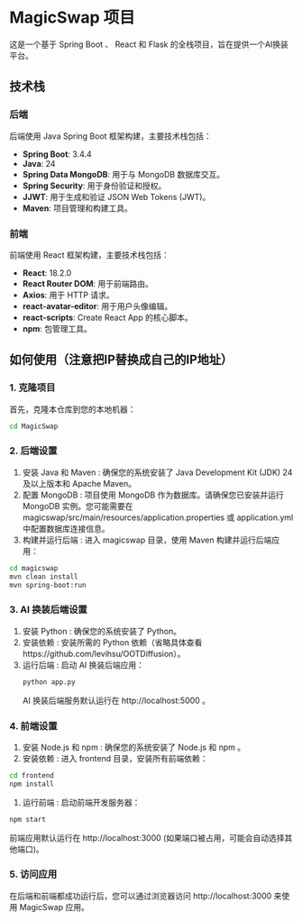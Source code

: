 # MagicSwap 项目

这是一个基于 Spring Boot 、 React 和 Flask 的全栈项目，旨在提供一个AI换装平台。

## 技术栈

### 后端

后端使用 Java Spring Boot 框架构建，主要技术栈包括：

- **Spring Boot**: 3.4.4
- **Java**: 24
- **Spring Data MongoDB**: 用于与 MongoDB 数据库交互。
- **Spring Security**: 用于身份验证和授权。
- **JJWT**: 用于生成和验证 JSON Web Tokens (JWT)。
- **Maven**: 项目管理和构建工具。

### 前端

前端使用 React 框架构建，主要技术栈包括：

- **React**: 18.2.0
- **React Router DOM**: 用于前端路由。
- **Axios**: 用于 HTTP 请求。
- **react-avatar-editor**: 用于用户头像编辑。
- **react-scripts**: Create React App 的核心脚本。
- **npm**: 包管理工具。

## 如何使用（注意把IP替换成自己的IP地址）

### 1. 克隆项目

首先，克隆本仓库到您的本地机器：

```bash
cd MagicSwap
```
### 2. 后端设置
1. 安装 Java 和 Maven : 确保您的系统安装了 Java Development Kit (JDK) 24 及以上版本和 Apache Maven。
2. 配置 MongoDB : 项目使用 MongoDB 作为数据库。请确保您已安装并运行 MongoDB 实例。您可能需要在 magicswap/src/main/resources/application.properties 或 application.yml 中配置数据库连接信息。
3. 构建并运行后端 : 进入 magicswap 目录，使用 Maven 构建并运行后端应用：
```bash
cd magicswap
mvn clean install
mvn spring-boot:run
```
### 3. AI 换装后端设置
1. 安装 Python : 确保您的系统安装了 Python。
2. 安装依赖 : 安装所需的 Python 依赖（省略具体查看https://github.com/levihsu/OOTDiffusion）。
3. 运行后端 : 启动 AI 换装后端应用：
   ```bash
   python app.py
   ```
   AI 换装后端服务默认运行在 http://localhost:5000 。
### 4. 前端设置
1. 安装 Node.js 和 npm : 确保您的系统安装了 Node.js 和 npm 。
2. 安装依赖 : 进入 frontend 目录，安装所有前端依赖：
```bash
cd frontend
npm install
```
1. 运行前端 : 启动前端开发服务器：
```bash
npm start
```
前端应用默认运行在 http://localhost:3000 (如果端口被占用，可能会自动选择其他端口)。

### 5. 访问应用
在后端和前端都成功运行后，您可以通过浏览器访问 http://localhost:3000 来使用 MagicSwap 应用。
